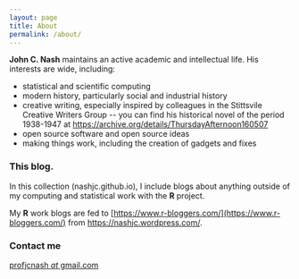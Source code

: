 ```yaml
---
layout: page
title: About
permalink: /about/
---
```


**John C. Nash** maintains an active academic and intellectual life. His interests are 
wide, including:

   - statistical and scientific computing
   - modern history, particularly social and industrial history
   - creative writing, especially inspired by colleagues in the Stittsvile Creative Writers Group
        -- you can find his historical novel of the period 1938-1947 at https://archive.org/details/ThursdayAfternoon160507
   - open source software and open source ideas
   - making things work, including the creation of gadgets and fixes

### This blog.

In this collection (nashjc.github.io), I include blogs about anything outside of
my computing and statistical work with the **R** project.

My **R** work blogs are fed to [https://www.r-bloggers.com/](https://www.r-bloggers.com/) from https://nashjc.wordpress.com/.

### Contact me

[profjcnash _at_ gmail.com](mailto:profjcnash@gmail.com)
